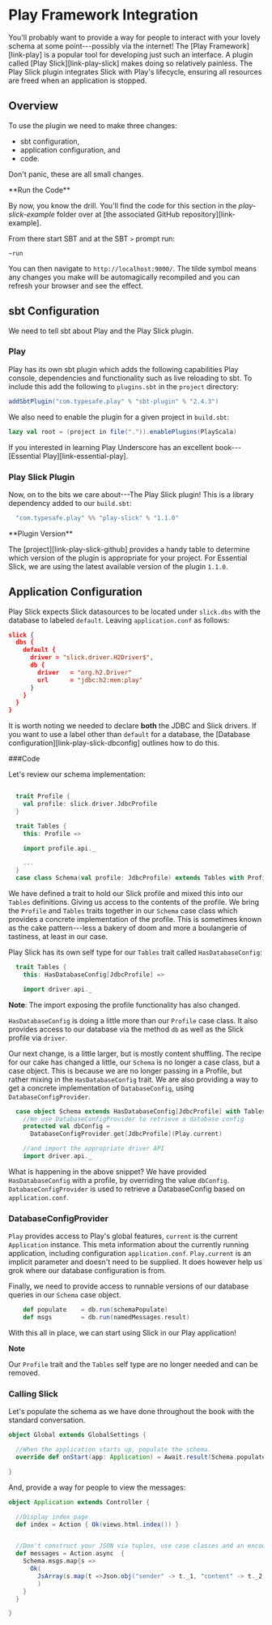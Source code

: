# Play Framework Integration

You'll probably want to provide a way for people to interact with your lovely schema at some point---possibly via the internet!
The [Play Framework][link-play] is a popular tool for developing just such an interface.
A plugin called [Play Slick][link-play-slick] makes doing so relatively painless.
The Play Slick plugin integrates Slick with Play's lifecycle, ensuring all resources are freed when an application is stopped.

## Overview

To use the plugin we need to make three changes:

 - sbt configuration,
 - application configuration, and
 - code.

 Don't panic, these are all small changes.

<div class="callout callout-info">
**Run the Code**

By now, you know the drill.
You'll find the code for this section in the _play-slick-example_ folder over at [the associated GitHub repository][link-example].

From there start SBT and at the SBT `>` prompt run:

~~~
~run
~~~

You can then navigate to `http://localhost:9000/`.  The tilde symbol means any changes you make will be automagically recompiled and you can refresh your browser and see the effect.
</div>


## sbt Configuration

We need to tell sbt about Play and the Play Slick plugin.


### Play

Play has its own sbt plugin which adds the following capabilities Play console,
dependencies and functionality such as live reloading to sbt.
To include this add the following to `plugins.sbt` in the `project` directory:

~~~ scala
addSbtPlugin("com.typesafe.play" % "sbt-plugin" % "2.4.3")
~~~

We also need to enable the plugin for a given project in `build.sbt`:

~~~ scala
lazy val root = (project in file(".")).enablePlugins(PlayScala)
~~~

If you interested in learning Play Underscore has an excellent book---[Essential Play][link-essential-play].


### Play Slick Plugin

Now, on to the bits we care about---The Play Slick plugin!
This is a library dependency added to our `build.sbt`:

~~~ scala
  "com.typesafe.play" %% "play-slick" % "1.1.0"
~~~

<div class="callout callout-info">
**Plugin Version**

The [project][link-play-slick-github] provides a handy table to determine which version of the plugin is appropriate for your project. For Essential Slick, we are using the latest available version of the plugin `1.1.0`.
</div>


## Application Configuration


Play Slick expects Slick datasources to be located under `slick.dbs` with the database to labeled `default`.
Leaving  `application.conf` as follows:

``` json
slick {
  dbs {
    default {
      driver = "slick.driver.H2Driver$",
      db {
        driver   = "org.h2.Driver"
        url      = "jdbc:h2:mem:play"
      }
    }
  }
}
```

It is worth noting we needed to declare __both__ the JDBC and Slick drivers.
If you want to use a label other than `default` for a database,
the [Database configuration][link-play-slick-dbconfig] outlines how to do this.

###Code

Let's review our schema implementation:

``` scala

  trait Profile {
    val profile: slick.driver.JdbcProfile
  }

  trait Tables {
    this: Profile =>

    import profile.api._

    ...
  }
  case class Schema(val profile: JdbcProfile) extends Tables with Profile
```
<!--
TODO: Tables has changed names, update it from Dave's branch once merged in.
-->


We have defined a trait to hold our Slick profile and mixed this into our `Tables` definitions.
Giving us access to the contents of the profile.
We bring the `Profile` and `Tables` traits together in our `Schema` case class which provides a concrete implementation of the profile.
This is sometimes known as the cake pattern---less a bakery of doom and more a boulangerie of tastiness, at least in our case.
<!-- Feel free to remove the last sentence, it tickled me at the time. -->




Play Slick has its own self type for our `Tables` trait called `HasDatabaseConfig`:

``` scala
  trait Tables {
    this: HasDatabaseConfig[JdbcProfile] =>

    import driver.api._
```
__Note__: The import exposing the profile functionality has also changed.


`HasDatabaseConfig` is doing a little more than our `Profile` case class.
It also provides access to our database via the method `db` as well as the Slick profile via `driver`.

Our next change, is a little larger, but is mostly content shuffling.
The recipe for our cake has changed a little,
our `Schema` is no longer a case class, but a case object.
This is because we are no longer passing in a Profile,
but rather mixing in the `HasDatabaseConfig` trait.
We are also providing a way to get a concrete implementation of `DatabaseConfig`,
using  `DatabaseConfigProvider`.

``` scala
  case object Schema extends HasDatabaseConfig[JdbcProfile] with Tables {
    //We use DatabaseConfigProvider to retrieve a database config
    protected val dbConfig =
      DatabaseConfigProvider.get[JdbcProfile](Play.current)

    //and import the appropriate driver API
    import driver.api._
```

What is happening in the above snippet?
We have provided `HasDatabaseConfig` with a profile, by overriding the value `dbConfig`.
`DatabaseConfigProvider` is used to retrieve a DatabaseConfig based on `application.conf`.

### DatabaseConfigProvider

`Play` provides access to Play's global features,
`current` is the current `Application` instance.
This meta information about the currently running application,
including configuration `application.conf`.
`Play.current` is an implicit parameter and doesn't need to be supplied.
It does however help us grok where our database configuration is from.

Finally, we need to provide access to runnable versions of our database queries in our `Schema` case object.

~~~ scala
    def populate    = db.run(schemaPopulate)
    def msgs        = db.run(namedMessages.result)
~~~

With this all in place, we can start using Slick in our Play application!

**Note**

Our `Profile` trait and the `Tables` self type are no longer needed and can be removed.


### Calling Slick

Let's populate the schema as we have done throughout the book with the standard conversation.

``` scala
object Global extends GlobalSettings {

  //When the application starts up, populate the schema.
  override def onStart(app: Application) = Await.result(Schema.populate, Duration.Inf)

}
```

And, provide a way for people to view the messages:


``` scala
object Application extends Controller {

  //Display index page
  def index = Action { Ok(views.html.index()) }


  //Don't construct your JSON via tuples, use case classes and an encoder.
  def messages = Action.async  {
    Schema.msgs.map{s =>
      Ok(
        JsArray(s.map(t =>Json.obj("sender" -> t._1, "content" -> t._2)))
        )
    }
  }

}
```

